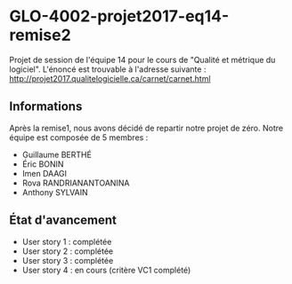 # GLO-4002-projet2017-eq14-remise2
Projet de session de l'équipe 14 pour le cours de "Qualité et métrique du logiciel".
L'énoncé est trouvable à l'adresse suivante : http://projet2017.qualitelogicielle.ca/carnet/carnet.html

## Informations
Après la remise1, nous avons décidé de repartir notre projet de zéro. Notre équipe est composée de 5 membres :
* Guillaume BERTHÉ
* Éric BONIN
* Imen DAAGI
* Rova RANDRIANANTOANINA
* Anthony SYLVAIN

## État d'avancement

* User story 1 : complétée
* User story 2 : complétée
* User story 3 : complétée
* User story 4 : en cours (critère VC1 complété)
